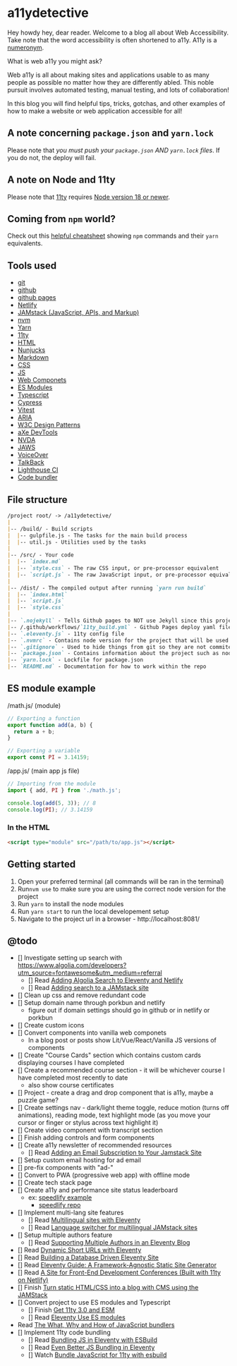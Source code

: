 # a11ydetective

Hey howdy hey, dear reader. Welcome to a blog all about Web Accessibility. Take note that the word accessibility is often shortened to a11y. A11y is a [numeronym](https://www.a11yproject.com/posts/a11y-and-other-numeronyms/).

What is web a11y you might ask?

Web a11y is all about making sites and applications usable to as many people as possible no matter how they are differently abled. This noble pursuit involves automated testing, manual testing, and lots of collaboration!

In this blog you will find helpful tips, tricks, gotchas, and other examples of how to make a website or web application accessible for all!

## A note concerning `package.json` and `yarn.lock`

Please note that *you must push your `package.json` AND `yarn.lock` files*. If you do not, the deploy will fail.

## A note on Node and 11ty

Please note that [11ty](https://www.11ty.dev/#quick-start) requires [Node version 18 or newer](https://nodejs.org/en/about/previous-releases).

## Coming from `npm` world?

Check out this [helpful cheatsheet](https://devhints.io/yarn) showing `npm` commands and their `yarn` equivalents.

## Tools used

- [git](https://git-scm.com/)
- [github](https://github.com/)
- [github pages](https://pages.github.com/)
- [Netlify](https://www.netlify.com/)
- [JAMstack (JavaScript, APIs, and Markup)](https://jamstack.org/what-is-jamstack/)
- [nvm](https://github.com/nvm-sh/nvm)
- [Yarn](https://yarnpkg.com/)
- [11ty](https://11ty.dev/docs/)
- [HTML](https://developer.mozilla.org/en-US/docs/Web/HTML)
- [Nunjucks](https://mozilla.github.io/nunjucks/)
- [Markdown](https://www.markdownguide.org/)
- [CSS](https://developer.mozilla.org/en-US/docs/Web/CSS)
- [JS](https://developer.mozilla.org/en-US/docs/Web/JavaScript)
- [Web Componets](https://www.webcomponents.org/introduction)
- [ES Modules](https://developer.mozilla.org/en-US/docs/Web/JavaScript/Guide/Modules)
- [Typescript](https://www.typescriptlang.org/)
- [Cypress](https://www.cypress.io/)
- [Vitest](https://vitest.dev/)
- [ARIA](https://www.w3.org/WAI/standards-guidelines/aria/)
- [W3C Design Patterns](https://www.w3.org/WAI/ARIA/apg/patterns/)
- [aXe DevTools](https://www.deque.com/axe/devtools/)
- [NVDA](https://www.nvaccess.org/)
- [JAWS](https://www.freedomscientific.com/products/software/jaws/)
- [VoiceOver](https://www.apple.com/voiceover/info/guide/_1121.html#:~:text=VoiceOver%20is%20a%20built%2Din,that's%20in%20documents%20and%20windows.)
- [TalkBack](https://dequeuniversity.com/screenreaders/talkback-shortcuts)
- [Lighthouse CI](https://github.com/GoogleChrome/lighthouse-ci)
- [Code bundler](https://dev.to/sayanide/the-what-why-and-how-of-javascript-bundlers-4po9)

## File structure

```md
/project root/ -> /a11ydetective/
|
|-- /build/ - Build scripts
|  |-- gulpfile.js - The tasks for the main build process
|  |-- util.js - Utilities used by the tasks
|
|-- /src/ - Your code
|  |-- `index.md`
|  |-- `style.css` - The raw CSS input, or pre-processor equivalent
|  |-- `script.js` - The raw JavaScript input, or pre-processor equivalent
|
|-- /dist/ - The compiled output after running `yarn run build`
|  |-- `index.html`
|  |-- `script.js`
|  |-- `style.css`
|
|-- `.nojekyll` - Tells Github pages to NOT use Jekyll since this project will be using 11ty instead
|-- /.github/workflows/`11ty_build.yml` - Github Pages deploy yaml file
|-- `.eleventy.js` - 11ty config file
|-- `.nvmrc` - Contains node version for the project that will be used when you run `nvm use`
|-- `.gitignore` - Used to hide things from git so they are not commited to the remote repo
|-- `package.json` - Contains information about the project such as node dependencies, build scripts, etc...
|-- `yarn.lock` - Lockfile for package.json
|-- `README.md` - Documentation for how to work within the repo
```

## ES module example

/math.js/ (module)

```js
// Exporting a function
export function add(a, b) {
  return a + b;
}

// Exporting a variable
export const PI = 3.14159;
```

/app.js/ (main app js file)

```js
// Importing from the module
import { add, PI } from './math.js';

console.log(add(5, 3)); // 8
console.log(PI); // 3.14159
```

### In the HTML

```html
<script type="module" src="/path/to/app.js"></script>
```

## Getting started

1. Open your preferred terminal (all commands will be ran in the terminal)
2. Run`nvm use` to make sure you are using the correct node version for the project
3. Run `yarn` to install the node modules
4. Run `yarn start` to run the local developement setup
5. Navigate to the project url in a browser - http://localhost:8081/

## @todo

- [] Investigate setting up search with https://www.algolia.com/developers?utm_source=fontawesome&utm_medium=referral
  - [] Read [Adding Algolia Search to Eleventy and Netlify](https://www.raymondcamden.com/2020/06/24/adding-algolia-search-to-eleventy-and-netlify)
  - [] Read [Adding search to a JAMstack site](https://www.hawksworx.com/blog/adding-search-to-a-jamstack-site/)
- [] Clean up css and remove redundant code
- [] Setup domain name through porkbun and netlify
  - figure out if domain settings should go in github or in netlify or porkbun
- [] Create custom icons
- [] Convert components into vanilla web componets
  - In a blog post or posts show Lit/Vue/React/Vanilla JS versions of components
- [] Create "Course Cards" section which contains custom cards displaying courses I have completed
- [] Create a recommended course section - it will be whichever course I have completed most recently to date
  - also show course certificates
- [] Project - create a drag and drop component that is a11y, maybe a puzzle game?
- [] Create settings nav - dark/light theme toggle, reduce motion (turns off animations), reading mode, text highlight mode (as you move your cursor or finger or stylus across text highlight it)
- [] Create video component with transcript section
- [] Finish adding controls and form components
- [] Create a11y newsletter of recommended resources
  - [] Read [Adding an Email Subscription to Your Jamstack Site](https://www.raymondcamden.com/2021/05/01/adding-an-email-subscription-to-your-jamstack-site)
- [] Setup custom email hosting for ad email
- [] pre-fix components with "ad-"
- [] Convert to PWA (progressive web app) with offline mode
- [] Create tech stack page
- [] Create a11y and performance site status leaderboard
  - ex: [speedlify example](https://www.11ty.dev/speedlify/)
    - [speedlify repo](https://github.com/zachleat/speedlify/#deploy-to-netlify)
- [] Implement multi-lang site features
  - [] Read [Multilingual sites with Eleventy](https://www.webstoemp.com/blog/multilingual-sites-eleventy/)
  - [] Read [Language switcher for multilingual JAMstack sites](https://www.webstoemp.com/blog/language-switcher-multilingual-jamstack-sites/)
- [] Setup multiple authors feature
  - [] Read [Supporting Multiple Authors in an Eleventy Blog](https://www.raymondcamden.com/2020/08/24/supporting-multiple-authors-in-an-eleventy-blog)
- [] Read [Dynamic Short URLs with Eleventy](https://www.raymondcamden.com/2021/06/22/dynamic-short-urls-with-eleventy)
- [] Read [Building a Database Driven Eleventy Site](https://www.raymondcamden.com/2021/04/15/building-a-database-driven-eleventy-site)
- [] Read [Eleventy Guide: A Framework-Agnostic Static Site Generator](https://www.sitepoint.com/getting-started-with-eleventy/)
- [] Read [A Site for Front-End Development Conferences (Built with 11ty on Netlify)](https://css-tricks.com/a-site-for-front-end-development-conferences-built-with-11ty-on-netlify/)
- [] Finish [Turn static HTML/CSS into a blog with CMS using the JAMStack](https://youtu.be/4wD00RT6d-g?si=SoF4JtKmhY8VsY-O)
- [] Convert project to use ES modules and Typescript
  - [] Finish [Get 11ty 3.0 and ESM](https://www.jetbrains.com/guide/javascript/tutorials/eleventy-tsx/setup/)
  - [] Read [Eleventy Use ES modules](https://chameth.com/snippets/eleventy-use-esm/)
- Read [The What, Why and How of JavaScript bundlers](https://dev.to/sayanide/the-what-why-and-how-of-javascript-bundlers-4po9)
- [] Implement 11ty code bundling
  - [] Read [Bundling JS in Eleventy with ESBuild](https://medium.com/@brettdewoody/bundling-js-in-eleventy-with-esbuild-76f7059c2f3e)
  - [] Read [Even Better JS Bundling in Eleventy](https://medium.com/@brettdewoody/even-better-js-bundling-in-eleventy-5309d4e7109f)
  - [] Watch [Bundle JavaScript for 11ty with esbuild](https://youtu.be/K3ymW_2oRL8?si=g4rmRUnHA-SLBoBK)